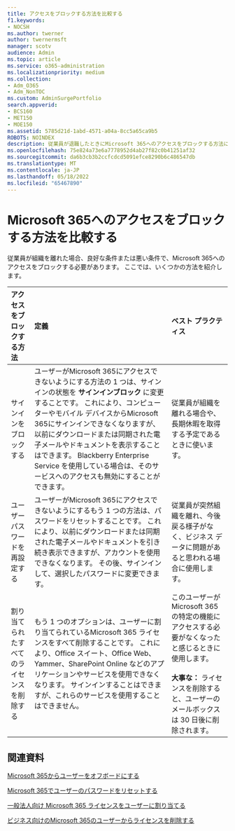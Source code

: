 ```yaml
---
title: アクセスをブロックする方法を比較する
f1.keywords:
- NOCSH
ms.author: twerner
author: twernermsft
manager: scotv
audience: Admin
ms.topic: article
ms.service: o365-administration
ms.localizationpriority: medium
ms.collection:
- Adm_O365
- Adm_NonTOC
ms.custom: AdminSurgePortfolio
search.appverid:
- BCS160
- MET150
- MOE150
ms.assetid: 5785d21d-1abd-4571-a04a-8cc5a65ca9b5
ROBOTS: NOINDEX
description: 従業員が退職したときにMicrosoft 365へのアクセスをブロックする方法について説明します。
ms.openlocfilehash: 75e824a73e6a7778952d4ab27f82c0b41251af32
ms.sourcegitcommit: da6b3cb3b2ccfcdcd5091efce8290b6c486547db
ms.translationtype: MT
ms.contentlocale: ja-JP
ms.lasthandoff: 05/18/2022
ms.locfileid: "65467890"
---
```

# <a name="compare-ways-to-block-access-to-microsoft-365"></a>Microsoft 365へのアクセスをブロックする方法を比較する

従業員が組織を離れた場合、良好な条件または悪い条件で、Microsoft 365へのアクセスをブロックする必要があります。 ここでは、いくつかの方法を紹介します。
  
|アクセスをブロックする方法|定義|ベスト プラクティス|
|:-----|:-----|:-----|
|サインインをブロックする  <br/> |ユーザーがMicrosoft 365にアクセスできないようにする方法の 1 つは、サインインの状態を **サインインブロック** に変更することです。 これにより、コンピューターやモバイル デバイスからMicrosoft 365にサインインできなくなりますが、以前にダウンロードまたは同期された電子メールやドキュメントを表示することはできます。 Blackberry Enterprise Service を使用している場合は、そのサービスへのアクセスも無効にすることができます。  <br/> |従業員が組織を離れる場合や、長期休暇を取得する予定であるときに使います。  <br/> |
|ユーザー パスワードを再設定する  <br/> |ユーザーがMicrosoft 365にアクセスできないようにするもう 1 つの方法は、パスワードをリセットすることです。 これにより、以前にダウンロードまたは同期された電子メールやドキュメントを引き続き表示できますが、アカウントを使用できなくなります。 その後、サインインして、選択したパスワードに変更できます。  <br/> |従業員が突然組織を離れ、今後戻る様子がなく、ビジネス データに問題があると思われる場合に使用します。  <br/> |
|割り当てられたすべてのライセンスを削除する  <br/> |もう 1 つのオプションは、ユーザーに割り当てられているMicrosoft 365 ライセンスをすべて削除することです。 これにより、Office スイート、Office Web、Yammer、SharePoint Online などのアプリケーションやサービスを使用できなくなります。 サインインすることはできますが、これらのサービスを使用することはできません。  <br/> |このユーザーがMicrosoft 365の特定の機能にアクセスする必要がなくなったと感じるときに使用します。  <br/> <br> **大事な：** ライセンスを削除すると、ユーザーのメールボックスは 30 日後に削除されます。
   
## <a name="related-articles"></a>関連資料

[Microsoft 365からユーザーをオフボードにする](../add-users/remove-former-employee.md)
    
[Microsoft 365でユーザーのパスワードをリセットする](../add-users/reset-passwords.md)
    
[一般法人向け Microsoft 365 ライセンスをユーザーに割り当てる](../manage/assign-licenses-to-users.md)
    
[ビジネス向けのMicrosoft 365のユーザーからライセンスを削除する](../manage/remove-licenses-from-users.md)
    

